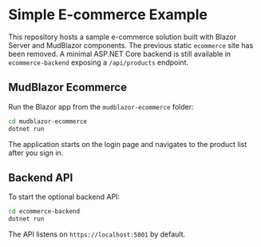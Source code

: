 # Simple E-commerce Example

This repository hosts a sample e-commerce solution built with Blazor Server and MudBlazor components. The previous static `ecommerce` site has been removed. A minimal ASP.NET Core backend is still available in `ecommerce-backend` exposing a `/api/products` endpoint.

## MudBlazor Ecommerce

Run the Blazor app from the `mudblazor-ecommerce` folder:

```bash
cd mudblazor-ecommerce
dotnet run
```

The application starts on the login page and navigates to the product list after you sign in.

## Backend API

To start the optional backend API:

```bash
cd ecommerce-backend
dotnet run
```

The API listens on `https://localhost:5001` by default.
